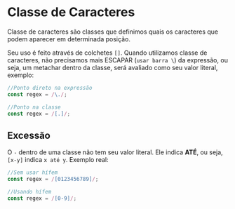 # Classe de Caracteres
Classe de caracteres são classes que definimos quais os caracteres que podem aparecer em determinada posição.

Seu uso é feito através de colchetes `[]`. Quando utilizamos classe de caracteres, não precisamos mais ESCAPAR (`usar barra \`) da expressão, ou seja, um metachar dentro da classe, será avaliado como seu valor literal, exemplo:

```javascript
//Ponto direto na expressão
const regex = /\./;

//Ponto na classe
const regex = /[.]/;
```

## Excessão

O `-` dentro de uma classe não tem seu valor literal. Ele indica **ATÉ**, ou seja, `[x-y]` indica `x até y`. Exemplo real:

```javascript
//Sem usar hífem
const regex = /[0123456789]/;

//Usando hífem
const regex = /[0-9]/;
```